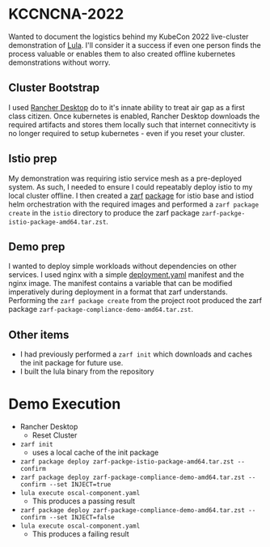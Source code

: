 # KCCNCNA-2022

Wanted to document the logistics behind my KubeCon 2022 live-cluster demonstration of [Lula](https://github.com/defenseunicorns/lula). I'll consider it a success if even one person finds the process valuable or enables them to also created offline kubernetes demonstrations without worry.

## Cluster Bootstrap

I used [Rancher Desktop](https://docs.rancherdesktop.io/) do to it's innate ability to treat air gap as a first class citizen. Once kubernetes is enabled, Rancher Desktop downloads the required artifacts and stores them locally such that internet connecitivty is no longer required to setup kubernetes - even if you reset your cluster.

## Istio prep

My demonstration was requiring istio service mesh as a pre-deployed system. As such, I needed to ensure I could repeatably deploy istio to my local cluster offline. I then created a [zarf](zarf.dev) [package](./istio/zarf.yaml) for istio base and istiod helm orchestration with the required images and performed a `zarf package create` in the `istio` directory to produce the zarf package `zarf-packge-istio-package-amd64.tar.zst`.

## Demo prep

I wanted to deploy simple workloads without dependencies on other services. I used nginx with a simple [deployment.yaml](./deployment.yaml) manifest and the nginx image. The manifest contains a variable that can be modified imperatively during deployment in a format that zarf understands. Performing the `zarf package create` from the project root produced the zarf package `zarf-package-compliance-demo-amd64.tar.zst`.

## Other items
- I had previously performed a `zarf init` which downloads and caches the init package for future use.
- I built the lula binary from the repository

# Demo Execution

- Rancher Desktop
    - Reset Cluster
- `zarf init`
    - uses a local cache of the init package
- `zarf package deploy zarf-packge-istio-package-amd64.tar.zst --confirm`
- `zarf package deploy zarf-package-compliance-demo-amd64.tar.zst --confirm --set INJECT=true`
- `lula execute oscal-component.yaml`
    - This produces a passing result
- `zarf package deploy zarf-package-compliance-demo-amd64.tar.zst --confirm --set INJECT=false`
- `lula execute oscal-component.yaml`
    - This produces a failing result